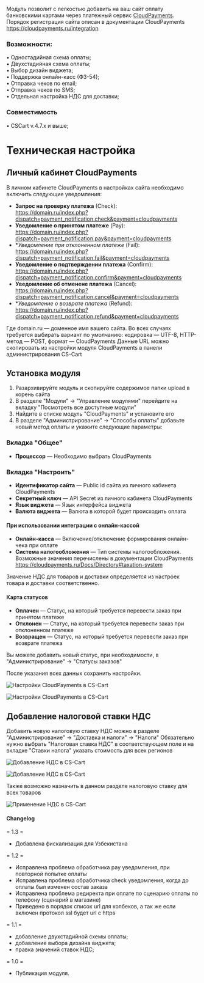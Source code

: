 Модуль позволит с легкостью добавить на ваш сайт оплату банковскими картами через платежный сервис [CloudPayments](https://cloudpayments.ru).
Порядок регистрация сайта описан в документации CloudPayments https://cloudpayments.ru/integration


### Возможности:  
• Одностадийная схема оплаты;  
• Двухстадийная схема оплаты;  
• Выбор дизайн виджета;  
• Поддержка онлайн-касс (ФЗ-54);  
• Отправка чеков по email;  
• Отправка чеков по SMS;  
• Отдельная настройка НДС для доставки;

### Совместимость
• CSCart v.4.7.x и выше;

# Техническая настройка
## Личный кабинет CloudPayments
В личном кабинете CloudPayments в настройках сайта необходимо включить следующие уведомления:

* **Запрос на проверку платежа** (Сheck):\
https://domain.ru/index.php?dispatch=payment_notification.check&payment=cloudpayments
* **Уведомление о принятом платеже** (Pay):\
https://domain.ru/index.php?dispatch=payment_notification.pay&payment=cloudpayments
* **Уведомление при отклоненном платеже* (Fail):\
https://domain.ru/index.php?dispatch=payment_notification.fail&payment=cloudpayments
* **Уведомление о подтверждении платежа** (Сonfirm):\
https://domain.ru/index.php?dispatch=payment_notification.confirm&payment=cloudpayments
* **Уведомление об отменене платежа** (Сancel):\
https://domain.ru/index.php?dispatch=payment_notification.cancel&payment=cloudpayments
* **Уведомление о возврате платежа* (Refund):\
https://domain.ru/index.php?dispatch=payment_notification.refund&payment=cloudpayments

Где domain.ru — доменное имя вашего сайта.
Во всех случаях требуется выбирать вариант по умолчанию: кодировка — UTF-8, HTTP-метод — POST, формат — CloudPayments
Данные URL можно скопировать из настройки модуля CloudPayments в панели администрирования CS-Cart

## Установка модуля
1. Разархивируйте модуль и скопируйте содержимое папки upload в корень сайта
2. В разделе "Модули" -> "Управление модулями" перейдите на вкладку "Посмотреть все доступные модули"
3. Найдите в списке модуль "CloudPayments" и установите его 
4. В разделе "Администрирование" -> "Способы оплаты" добавьте новый метод оплаты и укажите следующие параметры:

### Вкладка "Общее"
* **Процессор** — Необходимо выбрать CloudPayments

### Вкладка "Настроить"
* **Идентификатор сайта** — Public id сайта из личного кабинета CloudPayments
* **Секретный ключ** — API Secret из личного кабинета CloudPayments
* **Язык виджета** — Язык интерфейса виджета
* **Валюта виджета** — Валюта в которой будет происходить оплата

#### При использовании интеграции с онлайн-кассой
* **Онлайн-касса** — Включение/отключение формирования онлайн-чека при оплате
* **Система налогообложения** — Тип системы налогообложения. Возможные значения перечислены в документации CloudPayments https://cloudpayments.ru/Docs/Directory#taxation-system

Значение НДС для товаров и доставки определяется из настроек товара и доставки соответственно.

#### Карта статусов
* **Оплачен** — Статус, на который требуется перевести заказ при принятом платеже
* **Отклонен** — Статус, на который требуется перевести заказ при отклоненном платеже
* **Возвращен** — Статус, на который требуется перевести заказ при возврате платежа

Вы можете добавить новый статус, при необходимости, в "Администрирование" -> "Статусы заказов"

После указания всех данных сохранить настройки.

![Настройки CloudPayments в CS-Cart](doc/img/cscart_cp1.png)

![Настройки CloudPayments в CS-Cart](doc/img/cscart_cp2.png)

## Добавление налоговой ставки НДС
Добавить новую налоговую ставку НДС можно в разделе "Администрирование" -> "Доставка и налоги" -> "Налоги"
Обязательно нужно выбрать "Налоговая ставка НДС" в соответствующем поле и на вкладке "Ставки налога" указать стоимость для всех регионов

![Добавление НДС в CS-Cart](doc/img/cscart_nds1.png)

![Добавление НДС в CS-Cart](doc/img/cscart_nds2.png)

Также возможно назначить в данном разделе налоговую ставку для всех товаров 

![Применение НДС в CS-Cart](doc/img/cscart_nds_apply.png)

#### Changelog

= 1.3 =
* Добавлена фискализация для Узбекистана

= 1.2 =
* Исправлена проблема обработчика pay уведомления, при повторной попытке оплаты
* Исправлена проблема обработчика check уведомления, когда до оплаты был изменен состав заказа
* Исправлена проблема редиректа при оплате по сценарию оплаты по телефону (сценарий в магазине)
* Приведено в порядок список url для колбеков, а так же если включен протокол ssl будет url с https


= 1.1 =
* добавление двухстадийной схемы оплаты;  
* добавление выбора дизайна виджета;  
* правка значений ставок НДС;

= 1.0 =
* Публикация модуля.

